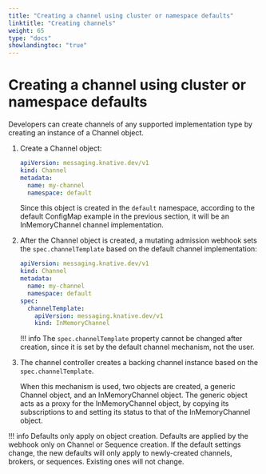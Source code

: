 ```yaml
---
title: "Creating a channel using cluster or namespace defaults"
linktitle: "Creating channels"
weight: 65
type: "docs"
showlandingtoc: "true"
---
```


# Creating a channel using cluster or namespace defaults

Developers can create channels of any supported implementation type by creating an instance of a Channel object.

1. Create a Channel object:

      ```yaml
      apiVersion: messaging.knative.dev/v1
      kind: Channel
      metadata:
        name: my-channel
        namespace: default
      ```

      Since this object is created in the `default` namespace, according to the default ConfigMap example in the previous section, it will be an InMemoryChannel channel implementation.
<!--TODO: Add tabs for kn etc-->

2.  After the Channel object is created, a mutating admission webhook sets the
  `spec.channelTemplate` based on the default channel implementation:

      ```yaml
      apiVersion: messaging.knative.dev/v1
      kind: Channel
      metadata:
        name: my-channel
        namespace: default
      spec:
        channelTemplate:
          apiVersion: messaging.knative.dev/v1
          kind: InMemoryChannel
      ```  
      !!! info
          The `spec.channelTemplate` property cannot be changed after creation, since it is set by the default channel mechanism, not the user.

3. The channel controller creates a backing channel instance
based on the `spec.channelTemplate`.

      When this mechanism is used, two objects are created, a generic Channel object, and an InMemoryChannel object. The generic object acts as a proxy for the InMemoryChannel object, by copying its subscriptions to and setting its status to that of the InMemoryChannel object.

!!! info
    Defaults only apply on object creation. Defaults are applied by the webhook only on Channel or Sequence creation. If the default settings change, the new defaults will only apply to newly-created channels, brokers, or sequences. Existing ones will not change.
